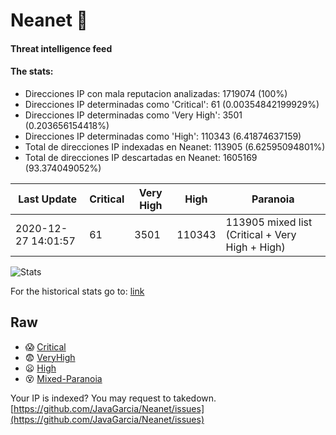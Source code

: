 # Neanet :hocho:
#### Threat intelligence feed
#### The stats:

- Direcciones IP con mala reputacion analizadas: 1719074 (100%)
- Direcciones IP determinadas como 'Critical':  61 (0.00354842199929%)
- Direcciones IP determinadas como 'Very High':  3501 (0.203656154418%)
- Direcciones IP determinadas como 'High':  110343 (6.41874637159)
- Total de direcciones IP indexadas en Neanet:  113905 (6.62595094801%)
- Total de direcciones IP descartadas en Neanet:  1605169 (93.374049052%)

| Last Update | Critical | Very High | High | Paranoia |
| --- | --- | --- | --- | --- |
| 2020-12-27 14:01:57 | 61 | 3501 | 110343 | 113905 mixed list (Critical + Very High + High)|

![Stats](https://docs.google.com/spreadsheets/d/e/2PACX-1vSnaNMIXVabIpDJjufMlzH7poXnshF3mgd8Is1g9ytUEzVsP5my4Trn8f-xkoLLQ38xpL3HtmUexLo6/pubchart?oid=501124687&format=image)

For the historical stats go to: [link](/stats.csv)
## Raw
- :scream: [Critical](https://raw.githubusercontent.com/JavaGarcia/Neanet/master/blacklists/neanet_critical.txt)
- :fearful: [VeryHigh](https://raw.githubusercontent.com/JavaGarcia/Neanet/master/blacklists/neanet_veryHigh.txtt)
- :frowning: [High](https://raw.githubusercontent.com/JavaGarcia/Neanet/master/blacklists/neanet_high.txt)
- :dizzy_face: [Mixed-Paranoia](https://raw.githubusercontent.com/JavaGarcia/Neanet/master/blacklists/neanet_all.txt)


Your IP is indexed? You may request to takedown. [https://github.com/JavaGarcia/Neanet/issues](https://github.com/JavaGarcia/Neanet/issues)






































































































































































































































































































































































































































































































































































































































































































































































































































































































































































































































































































































































































































































































































































































































































































































































































































































































































































































































































































































































































































































































































































































































































































































































































































































































































































































































































































































































































































































































































































































































































































































































































